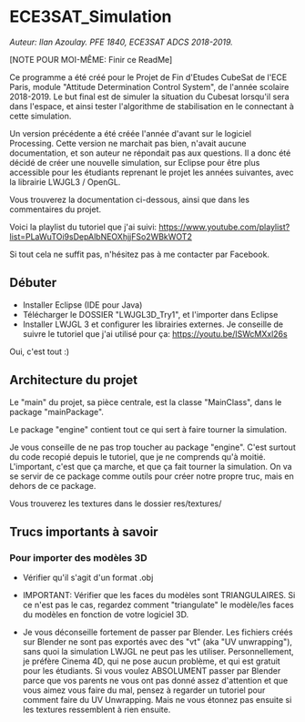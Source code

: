 # ECE3SAT_Simulation

*Auteur: Ilan Azoulay. PFE 1840, ECE3SAT ADCS 2018-2019.*

[NOTE POUR MOI-MÊME: Finir ce ReadMe]

Ce programme a été créé pour le Projet de Fin d'Etudes CubeSat de l'ECE Paris, module "Attitude Determination Control System", de l'année scolaire 2018-2019. Le but final est de simuler la situation du Cubesat lorsqu'il sera dans l'espace, et ainsi tester l'algorithme de stabilisation en le connectant à cette simulation.

Un version précédente a été créée l'année d'avant sur le logiciel Processing. Cette version ne marchait pas bien, n'avait aucune documentation, et son auteur ne répondait pas aux questions. Il a donc été décidé de créer une nouvelle simulation, sur Eclipse pour être plus accessible pour les étudiants reprenant le projet les années suivantes, avec la librairie LWJGL3 / OpenGL.

Vous trouverez la documentation ci-dessous, ainsi que dans les commentaires du projet.

Voici la playlist du tutoriel que j'ai suivi: https://www.youtube.com/playlist?list=PLaWuTOi9sDepAlbNEOXhjjFSo2WBkWOT2

Si tout cela ne suffit pas, n'hésitez pas à me contacter par Facebook.


## Débuter

- Installer Eclipse (IDE pour Java)
- Télécharger le DOSSIER "LWJGL3D_Try1", et l'importer dans Eclipse
- Installer LWJGL 3 et configurer les librairies externes. Je conseille de suivre le tutoriel que j'ai utilisé pour ça: https://youtu.be/ISWcMXxl26s


Oui, c'est tout :)

## Architecture du projet

Le "main" du projet, sa pièce centrale, est la classe "MainClass", dans le package "mainPackage".

Le package "engine" contient tout ce qui sert à faire tourner la simulation. 

Je vous conseille de ne pas trop toucher au package "engine". C'est surtout du code recopié depuis le tutoriel, que je ne comprends qu'à moitié. L'important, c'est que ça marche, et que ça fait tourner la simulation. On va se servir de ce package comme outils pour créer notre propre truc, mais en dehors de ce package.

Vous trouverez les textures dans le dossier res/textures/



## Trucs importants à savoir

### Pour importer des modèles 3D

- Vérifier qu'il s'agit d'un format .obj

- IMPORTANT: Vérifier que les faces du modèles sont TRIANGULAIRES. Si ce n'est pas le cas, regardez comment "triangulate" le modèle/les faces du modèles en fonction de votre logiciel 3D.

- Je vous déconseille fortement de passer par Blender. Les fichiers créés sur Blender ne sont pas exportés avec des "vt" (aka "UV unwrapping"), sans quoi la simulation LWJGL ne peut pas les utiliser. Personnellement, je préfère Cinema 4D, qui ne pose aucun problème, et qui est gratuit pour les étudiants. Si vous voulez ABSOLUMENT passer par Blender parce que vos parents ne vous ont pas donné assez d'attention et que vous aimez vous faire du mal, pensez à regarder un tutoriel pour comment faire du UV Unwrapping. Mais ne vous étonnez pas ensuite si les textures ressemblent à rien ensuite.
